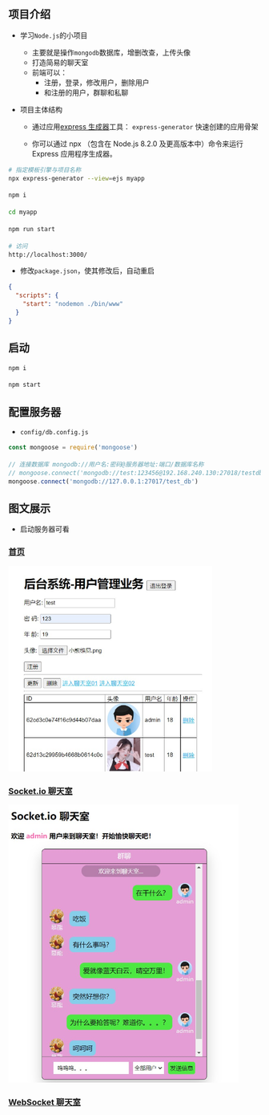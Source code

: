 ## 项目介绍

- 学习`Node.js`的小项目
  - 主要就是操作`mongodb`数据库，增删改查，上传头像
  - 打造简易的聊天室
  - 前端可以：
    - 注册，登录，修改用户，删除用户
    - 和注册的用户，群聊和私聊

- 项目主体结构

  - 通过应用[express 生成器](https://www.expressjs.com.cn/starter/generator.html)工具： `express-generator` 快速创建的应用骨架

  - 你可以通过 npx （包含在 Node.js 8.2.0 及更高版本中）命令来运行 Express 应用程序生成器。
```sh
# 指定模板引擎与项目名称
npx express-generator --view=ejs myapp

npm i

cd myapp

npm run start

# 访问
http://localhost:3000/
```

- 修改`package.json`，使其修改后，自动重启
```json
{
  "scripts": {
    "start": "nodemon ./bin/www"
  }
}
```

## 启动

```sh
npm i

npm start
```

## 配置服务器

- `config/db.config.js`

```js
const mongoose = require('mongoose')

// 连接数据库 mongodb://用户名:密码@服务器地址:端口/数据库名称
// mongoose.connect('mongodb://test:123456@192.168.240.130:27018/testdb')
mongoose.connect('mongodb://127.0.0.1:27017/test_db')
```

## 图文展示

- 启动服务器可看

### [首页](http://localhost:3000/)
<img src="./public/images/express案例 用户管理.jpg" style="zoom:60%;" />

### [Socket.io 聊天室](http://localhost:3000/chat2)
<img src="./public/images/Socket.io 聊天室.jpg" style="zoom:60%;" />

### [WebSocket 聊天室](http://localhost:3000/chat)